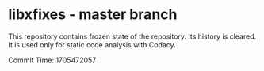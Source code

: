 # libxfixes - master branch

This repository contains frozen state of the repository.
Its history is cleared. It is used only for static code
analysis with Codacy.

Commit Time: 1705472057